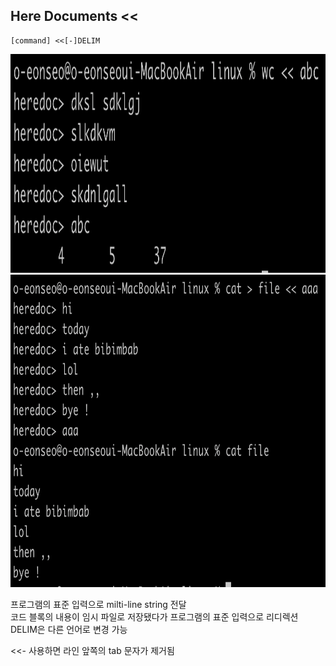## Here Documents <<

```
[command] <<[-]DELIM
```
<img src="img/img6.png" width=700 height=350>

<img src="img/img7.png" width=700 height=500>

프로그램의 표준 입력으로 milti-line string 전달 <br>
코드 블록의 내용이 임시 파일로 저장됐다가 프로그램의 표준 입력으로 리디렉션 <br>
DELIM은 다른 언어로 변경 가능 <br>

<<- 사용하면 라인 앞쪽의 tab 문자가 제거됨